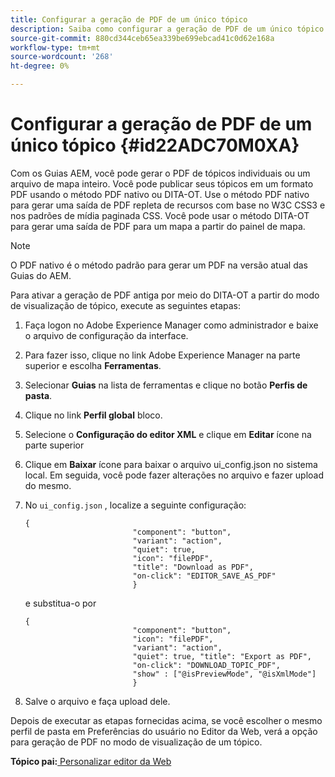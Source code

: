 ```yaml
---
title: Configurar a geração de PDF de um único tópico
description: Saiba como configurar a geração de PDF de um único tópico
source-git-commit: 880cd344ceb65ea339be699ebcad41c0d62e168a
workflow-type: tm+mt
source-wordcount: '268'
ht-degree: 0%

---
```


# Configurar a geração de PDF de um único tópico {#id22ADC70M0XA}

Com os Guias AEM, você pode gerar o PDF de tópicos individuais ou um arquivo de mapa inteiro. Você pode publicar seus tópicos em um formato PDF usando o método PDF nativo ou DITA-OT. Use o método PDF nativo para gerar uma saída de PDF repleta de recursos com base no W3C CSS3 e nos padrões de mídia paginada CSS. Você pode usar o método DITA-OT para gerar uma saída de PDF para um mapa a partir do painel de mapa.

>[!NOTE]
>
> O PDF nativo é o método padrão para gerar um PDF na versão atual das Guias do AEM.

Para ativar a geração de PDF antiga por meio do DITA-OT a partir do modo de visualização de tópico, execute as seguintes etapas:

1. Faça logon no Adobe Experience Manager como administrador e baixe o arquivo de configuração da interface.

1. Para fazer isso, clique no link Adobe Experience Manager na parte superior e escolha **Ferramentas**.
1. Selecionar **Guias** na lista de ferramentas e clique no botão **Perfis de pasta**.
1. Clique no link **Perfil global** bloco.
1. Selecione o **Configuração do editor XML** e clique em **Editar** ícone na parte superior
1. Clique em **Baixar** ícone para baixar o arquivo ui\_config.json no sistema local. Em seguida, você pode fazer alterações no arquivo e fazer upload do mesmo.
1. No `ui_config.json` , localize a seguinte configuração:

   ```
   {
                           "component": "button",
                           "variant": "action",
                           "quiet": true,
                           "icon": "filePDF",
                           "title": "Download as PDF",
                           "on-click": "EDITOR_SAVE_AS_PDF"
                           }
   ```

   e substitua-o por

   ```
   {
                           "component": "button",
                           "icon": "filePDF",
                           "variant": "action",
                           "quiet": true, "title": "Export as PDF",
                           "on-click": "DOWNLOAD_TOPIC_PDF",
                           "show" : ["@isPreviewMode", "@isXmlMode"]
                           }
   ```

1. Salve o arquivo e faça upload dele.

Depois de executar as etapas fornecidas acima, se você escolher o mesmo perfil de pasta em Preferências do usuário no Editor da Web, verá a opção para geração de PDF no modo de visualização de um tópico.

**Tópico pai:**[ Personalizar editor da Web](conf-web-editor.md)
